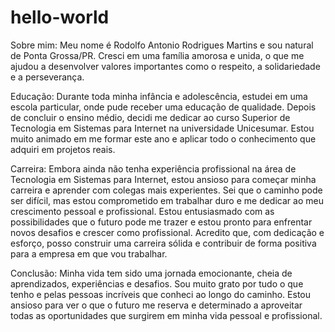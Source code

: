 # hello-world

Sobre mim:
Meu nome é Rodolfo Antonio Rodrigues Martins e sou natural de Ponta Grossa/PR. Cresci em uma família amorosa e unida, o que me ajudou a desenvolver valores importantes como o respeito, a solidariedade e a perseverança.

Educação:
Durante toda minha infância e adolescência, estudei em uma escola particular, onde pude receber uma educação de qualidade. Depois de concluir o ensino médio, decidi me dedicar ao curso Superior de Tecnologia em Sistemas para Internet na universidade Unicesumar. Estou muito animado em me formar este ano e aplicar todo o conhecimento que adquiri em projetos reais.

Carreira:
Embora ainda não tenha experiência profissional na área de Tecnologia em Sistemas para Internet, estou ansioso para começar minha carreira e aprender com colegas mais experientes. Sei que o caminho pode ser difícil, mas estou comprometido em trabalhar duro e me dedicar ao meu crescimento pessoal e profissional. Estou entusiasmado com as possibilidades que o futuro pode me trazer e estou pronto para enfrentar novos desafios e crescer como profissional. Acredito que, com dedicação e esforço, posso construir uma carreira sólida e contribuir de forma positiva para a empresa em que vou trabalhar.

Conclusão:
Minha vida tem sido uma jornada emocionante, cheia de aprendizados, experiências e desafios. Sou muito grato por tudo o que tenho e pelas pessoas incríveis que conheci ao longo do caminho. Estou ansioso para ver o que o futuro me reserva e determinado a aproveitar todas as oportunidades que surgirem em minha vida pessoal e profissional.
